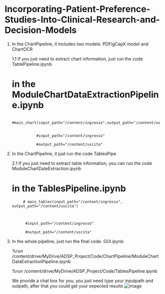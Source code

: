 # Incorporating-Patient-Preference-Studies-Into-Clinical-Research-and-Decision-Models


1. In the ChartPipeline, it includes two models: PDFigCapX model and ChartOCR



      1.1 If you just need to extract chart information, just run the code TablePipeline.ipynb

      # in the ModuleChartDataExtractionPipeline.ipynb


                  #main_chart(input_path="/content/ingresso",output_path="/content/uscita")
            
            
                  #input_path="/content/ingresso"
            
                  #output_path="/content/uscita"


  


2. In the ChartPipeline, it just run the code TablesPipe
   

     2.1 If you just need to extract table information, you can run the code ModuleChartDateExtraction.ipynb

     # in the TablesPipeline.ipynb

            # main_tables(input_path="/content/ingresso", output_path="/content/uscita")



             #input_path="/content/ingresso"
            
             #output_path="/content/uscita"



3. In the whole pipeline, just run the final code. GUI.ipynb


      %run /content/drive/MyDrive/ADSP_Project/Code/ChartPipeline/ModuleChartDataExtractionPipeline.ipynb
   
      %run /content/drive/MyDrive/ADSP_Project/Code/TablesPipeline.ipynb

      We provide a chat box for you, you just need type your inputpath and outpath, after that you could get your expected results 
      ![image](https://github.com/Guo-SY/Incorporating-Patient-Preference-Studies-Into-Clinical-Research-and-Decision-Models/assets/95298812/5e546c75-2087-4c9e-b169-9adc6770bb94)
   

   
